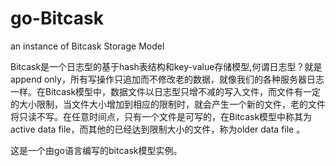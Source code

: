 # go-Bitcask
an instance of Bitcask Storage Model 


Bitcask是一个日志型的基于hash表结构和key-value存储模型,何谓日志型？就是append only，所有写操作只追加而不修改老的数据，就像我们的各种服务器日志一样。在Bitcask模型中，数据文件以日志型只增不减的写入文件，而文件有一定的大小限制，当文件大小增加到相应的限制时，就会产生一个新的文件，老的文件将只读不写。在任意时间点，只有一个文件是可写的，在Bitcask模型中称其为active data file，而其他的已经达到限制大小的文件，称为older data file 。

这是一个由go语言编写的bitcask模型实例。